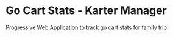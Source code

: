 # Go Cart Stats - Karter Manager
Progressive Web Application to track go cart stats for family trip

